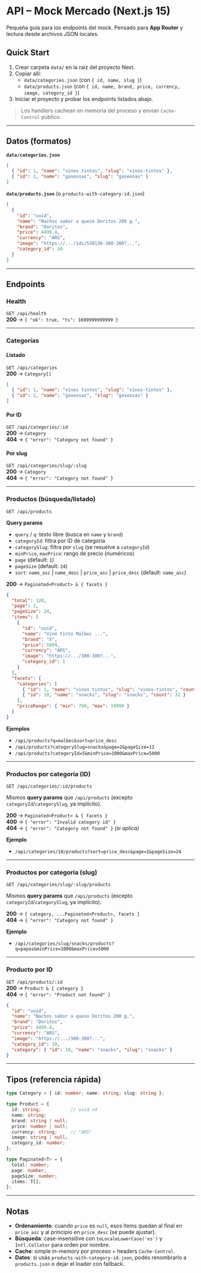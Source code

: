 # API – Mock Mercado (Next.js 15)

Pequeña guía para los endpoints del mock. Pensado para **App Router** y lectura desde archivos JSON locales.

## Quick Start

1. Crear carpeta `data/` en la raíz del proyecto Next.
2. Copiar allí:
   - `data/categories.json` (con `{ id, name, slug }`)
   - `data/products.json` (con `{ id, name, brand, price, currency, image, category_id }`)
3. Iniciar el proyecto y probar los endpoints listados abajo.

> Los handlers cachean en memoria del proceso y envían `Cache-Control` público.

---

## Datos (formatos)

**`data/categories.json`**
```json
[
  { "id": 1, "name": "vinos tintos", "slug": "vinos-tintos" },
  { "id": 2, "name": "gaseosas", "slug": "gaseosas" }
]
```

**`data/products.json`** (o `products-with-category-id.json`)
```json
[
  {
    "id": "uuid",
    "name": "Nachos sabor a queso Doritos 200 g.",
    "brand": "Doritos",
    "price": 4499.4,
    "currency": "ARS",
    "image": "https://.../ids/538136-300-300?...",
    "category_id": 10
  }
]
```

---

## Endpoints

### Health
`GET /api/health`  
**200** → `{ "ok": true, "ts": 1699999999999 }`

---

### Categorías

#### Listado
`GET /api/categories`  
**200** → `Category[]`
```json
[
  { "id": 1, "name": "vinos tintos", "slug": "vinos-tintos" },
  { "id": 2, "name": "gaseosas", "slug": "gaseosas" }
]
```

#### Por ID
`GET /api/categories/:id`  
**200** → `Category`  
**404** → `{ "error": "Category not found" }`

#### Por slug
`GET /api/categories/slug/:slug`  
**200** → `Category`  
**404** → `{ "error": "Category not found" }`

---

### Productos (búsqueda/listado)

`GET /api/products`

**Query params**
- `query` / `q`: texto libre (busca en `name` y `brand`)
- `categoryId`: filtra por ID de categoría
- `categorySlug`: filtra por `slug` (se resuelve a `categoryId`)
- `minPrice`, `maxPrice`: rango de precio (numéricos)
- `page` (default: `1`)
- `pageSize` (default: `24`)
- `sort`: `name_asc` | `name_desc` | `price_asc` | `price_desc` (default: `name_asc`)

**200** → `Paginated<Product> & { facets }`
```json
{
  "total": 120,
  "page": 1,
  "pageSize": 24,
  "items": [
    {
      "id": "uuid",
      "name": "Vino tinto Malbec ...",
      "brand": "X",
      "price": 5999,
      "currency": "ARS",
      "image": "https://.../300-300?...",
      "category_id": 1
    }
  ],
  "facets": {
    "categories": [
      { "id": 1, "name": "vinos tintos", "slug": "vinos-tintos", "count": 48 },
      { "id": 10, "name": "snacks", "slug": "snacks", "count": 32 }
    ],
    "priceRange": { "min": 799, "max": 19999 }
  }
}
```

**Ejemplos**
- `/api/products?q=malbec&sort=price_desc`
- `/api/products?categorySlug=snacks&page=2&pageSize=12`
- `/api/products?categoryId=5&minPrice=1000&maxPrice=5000`

---

### Productos por categoría (ID)

`GET /api/categories/:id/products`

Mismos **query params** que `/api/products` (excepto `categoryId`/`categorySlug`, ya implícito).

**200** → `Paginated<Product> & { facets }`  
**400** → `{ "error": "Invalid category id" }`  
**404** → `{ "error": "Category not found" }` *(si aplica)*

**Ejemplo**
- `/api/categories/10/products?sort=price_desc&page=1&pageSize=24`

---

### Productos por categoría (slug)

`GET /api/categories/slug/:slug/products`

Mismos **query params** que `/api/products` (excepto `categoryId`/`categorySlug`, ya implícito).

**200** → `{ category, ...Paginated<Product>, facets }`  
**404** → `{ "error": "Category not found" }`

**Ejemplo**
- `/api/categories/slug/snacks/products?q=papas&minPrice=1000&maxPrice=5000`

---

### Producto por ID

`GET /api/products/:id`  
**200** → `Product & { category }`  
**404** → `{ "error": "Product not found" }`

```json
{
  "id": "uuid",
  "name": "Nachos sabor a queso Doritos 200 g.",
  "brand": "Doritos",
  "price": 4499.4,
  "currency": "ARS",
  "image": "https://.../300-300?...",
  "category_id": 10,
  "category": { "id": 10, "name": "snacks", "slug": "snacks" }
}
```

---

## Tipos (referencia rápida)

```ts
type Category = { id: number; name: string; slug: string };

type Product = {
  id: string;           // uuid v4
  name: string;
  brand: string | null;
  price: number | null;
  currency: string;     // "ARS"
  image: string | null;
  category_id: number;
};

type Paginated<T> = {
  total: number;
  page: number;
  pageSize: number;
  items: T[];
};
```

---

## Notas

- **Ordenamiento**: cuando `price` es `null`, esos ítems quedan al final en `price_asc` y al principio en `price_desc` (se puede ajustar).
- **Búsqueda**: case-insensitive con `toLocaleLowerCase('es')` y `Intl.Collator` para orden por nombre.
- **Cache**: simple in-memory por proceso + headers `Cache-Control`.
- **Datos**: si usás `products-with-category-id.json`, podés renombrarlo a `products.json` o dejar el loader con fallback.
